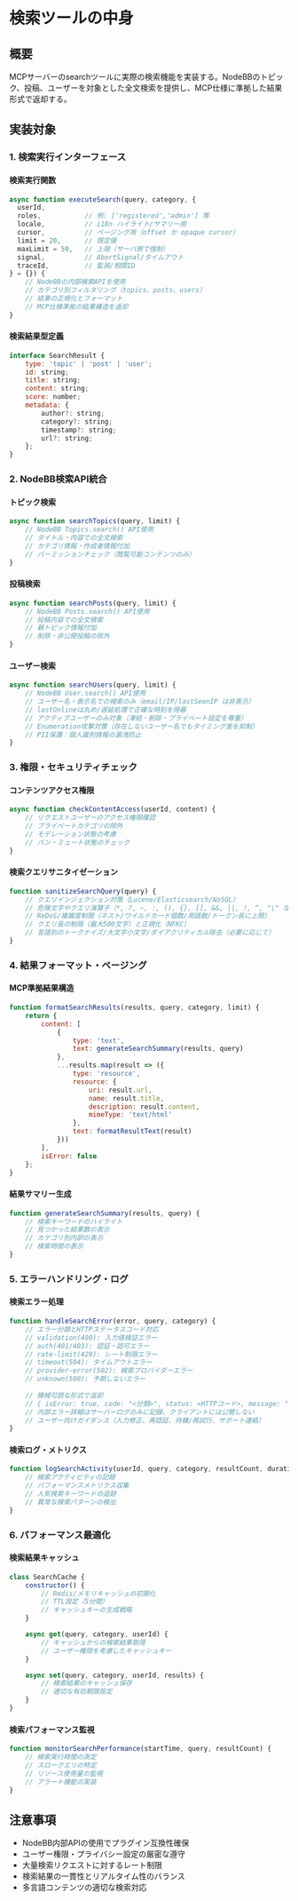 # 検索ツールの中身

## 概要
MCPサーバーのsearchツールに実際の検索機能を実装する。NodeBBのトピック、投稿、ユーザーを対象とした全文検索を提供し、MCP仕様に準拠した結果形式で返却する。

## 実装対象

### 1. 検索実行インターフェース

#### 検索実行関数
```javascript
async function executeSearch(query, category, {
  userId,
  roles,           // 例: ['registered','admin'] 等
  locale,          // i18n ハイライト/サマリー用
  cursor,          // ページング用（offset か opaque cursor）
  limit = 20,      // 既定値
  maxLimit = 50,   // 上限（サーバ側で強制）
  signal,          // AbortSignal/タイムアウト
  traceId,         // 監視/相関ID
} = {}) {
    // NodeBBの内部検索APIを使用
    // カテゴリ別フィルタリング（topics、posts、users）
    // 結果の正規化とフォーマット
    // MCP仕様準拠の結果構造を返却
}
```

#### 検索結果型定義
```javascript
interface SearchResult {
    type: 'topic' | 'post' | 'user';
    id: string;
    title: string;
    content: string;
    score: number;
    metadata: {
        author?: string;
        category?: string;
        timestamp?: string;
        url?: string;
    };
}
```

### 2. NodeBB検索API統合

#### トピック検索
```javascript
async function searchTopics(query, limit) {
    // NodeBB Topics.search() API使用
    // タイトル・内容での全文検索
    // カテゴリ情報・作成者情報付加
    // パーミッションチェック（閲覧可能コンテンツのみ）
}
```

#### 投稿検索
```javascript
async function searchPosts(query, limit) {
    // NodeBB Posts.search() API使用
    // 投稿内容での全文検索
    // 親トピック情報付加
    // 削除・非公開投稿の除外
}
```

#### ユーザー検索
```javascript
async function searchUsers(query, limit) {
    // NodeBB User.search() API使用
    // ユーザー名・表示名での検索のみ（email/IP/lastSeenIP は非表示）
    // lastOnlineは丸め/遅延処理で正確な時刻を隠蔽
    // アクティブユーザーのみ対象（凍結・削除・プライベート設定を尊重）
    // Enumeration攻撃対策（存在しないユーザー名でもタイミング差を抑制）
    // PII保護：個人識別情報の漏洩防止
}
```

### 3. 権限・セキュリティチェック

#### コンテンツアクセス権限
```javascript
async function checkContentAccess(userId, content) {
    // リクエストユーザーのアクセス権限確認
    // プライベートカテゴリの除外
    // モデレーション状態の考慮
    // バン・ミュート状態のチェック
}
```

#### 検索クエリサニタイゼーション
```javascript
function sanitizeSearchQuery(query) {
    // クエリインジェクション対策（Lucene/Elasticsearch/NoSQL）
    // 危険文字やクエリ演算子（*, ?, ~, :, (), {}, [], &&, ||, !, ^, "\" など）の適切なエスケープ/禁止
    // ReDoS/複雑度制限（ネスト/ワイルドカード個数/用語数/トークン長に上限）
    // クエリ長の制限（最大500文字）と正規化（NFKC）
    // 言語別のトークナイズ/大文字小文字/ダイアクリティカル除去（必要に応じて）
}
```

### 4. 結果フォーマット・ページング

#### MCP準拠結果構造
```javascript
function formatSearchResults(results, query, category, limit) {
    return {
        content: [
            {
                type: 'text',
                text: generateSearchSummary(results, query)
            },
            ...results.map(result => ({
                type: 'resource',
                resource: {
                    uri: result.url,
                    name: result.title,
                    description: result.content,
                    mimeType: 'text/html'
                },
                text: formatResultText(result)
            }))
        ],
        isError: false
    };
}
```

#### 結果サマリー生成
```javascript
function generateSearchSummary(results, query) {
    // 検索キーワードのハイライト
    // 見つかった結果数の表示
    // カテゴリ別内訳の表示
    // 検索時間の表示
}
```

### 5. エラーハンドリング・ログ

#### 検索エラー処理
```javascript
function handleSearchError(error, query, category) {
    // エラー分類とHTTPステータスコード対応
    // validation(400): 入力値検証エラー
    // auth(401/403): 認証・認可エラー  
    // rate-limit(429): レート制限エラー
    // timeout(504): タイムアウトエラー
    // provider-error(502): 検索プロバイダーエラー
    // unknown(500): 予期しないエラー
    
    // 機械可読な形式で返却
    // { isError: true, code: "<分類>", status: <HTTPコード>, message: "<安全なメッセージ>" }
    // 内部エラー詳細はサーバーログのみに記録、クライアントには公開しない
    // ユーザー向けガイダンス（入力修正、再認証、待機/再試行、サポート連絡）
}
```

#### 検索ログ・メトリクス
```javascript
function logSearchActivity(userId, query, category, resultCount, duration) {
    // 検索アクティビティの記録
    // パフォーマンスメトリクス収集
    // 人気検索キーワードの追跡
    // 異常な検索パターンの検出
}
```

### 6. パフォーマンス最適化

#### 検索結果キャッシュ
```javascript
class SearchCache {
    constructor() {
        // Redis/メモリキャッシュの初期化
        // TTL設定（5分間）
        // キャッシュキーの生成戦略
    }

    async get(query, category, userId) {
        // キャッシュからの検索結果取得
        // ユーザー権限を考慮したキャッシュキー
    }

    async set(query, category, userId, results) {
        // 検索結果のキャッシュ保存
        // 適切な有効期限設定
    }
}
```

#### 検索パフォーマンス監視
```javascript
function monitorSearchPerformance(startTime, query, resultCount) {
    // 検索実行時間の測定
    // スロークエリの特定
    // リソース使用量の監視
    // アラート機能の実装
}
```

## 注意事項

- NodeBB内部APIの使用でプラグイン互換性確保
- ユーザー権限・プライバシー設定の厳密な遵守
- 大量検索リクエストに対するレート制限
- 検索結果の一貫性とリアルタイム性のバランス
- 多言語コンテンツの適切な検索対応